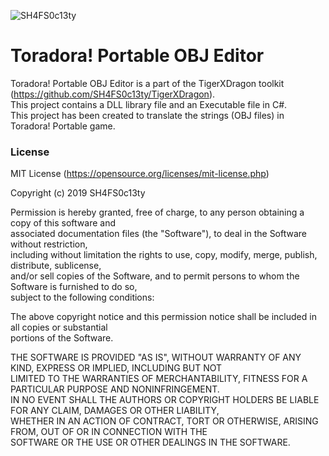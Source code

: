 ![SH4FS0c13ty](https://i.ibb.co/ZfSMNpT/SH4-FS0c13ty.png)

# Toradora! Portable OBJ Editor

Toradora! Portable OBJ Editor is a part of the TigerXDragon toolkit (https://github.com/SH4FS0c13ty/TigerXDragon).<br />
This project contains a DLL library file and an Executable file in C#.<br />
This project has been created to translate the strings (OBJ files) in Toradora! Portable game.<br />


### License

MIT License (https://opensource.org/licenses/mit-license.php)<br />

Copyright (c) 2019 SH4FS0c13ty<br />

Permission is hereby granted, free of charge, to any person obtaining a copy of this software and<br />
associated documentation files (the "Software"), to deal in the Software without restriction,<br />
including without limitation the rights to use, copy, modify, merge, publish, distribute, sublicense,<br />
and/or sell copies of the Software, and to permit persons to whom the Software is furnished to do so,<br />
subject to the following conditions:<br />

The above copyright notice and this permission notice shall be included in all copies or substantial<br />
portions of the Software.<br />

THE SOFTWARE IS PROVIDED "AS IS", WITHOUT WARRANTY OF ANY KIND, EXPRESS OR IMPLIED, INCLUDING BUT NOT<br />
LIMITED TO THE WARRANTIES OF MERCHANTABILITY, FITNESS FOR A PARTICULAR PURPOSE AND NONINFRINGEMENT.<br />
IN NO EVENT SHALL THE AUTHORS OR COPYRIGHT HOLDERS BE LIABLE FOR ANY CLAIM, DAMAGES OR OTHER LIABILITY,<br />
WHETHER IN AN ACTION OF CONTRACT, TORT OR OTHERWISE, ARISING FROM, OUT OF OR IN CONNECTION WITH THE<br />
SOFTWARE OR THE USE OR OTHER DEALINGS IN THE SOFTWARE.<br />
<br />